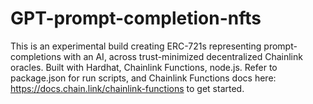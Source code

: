 # GPT-prompt-completion-nfts
This is an experimental build creating ERC-721s representing prompt-completions with an AI, across trust-minimized decentralized Chainlink oracles. Built with Hardhat, Chainlink Functions, node.js. Refer to package.json for run scripts, and Chainlink Functions docs here:  https://docs.chain.link/chainlink-functions to get started.
